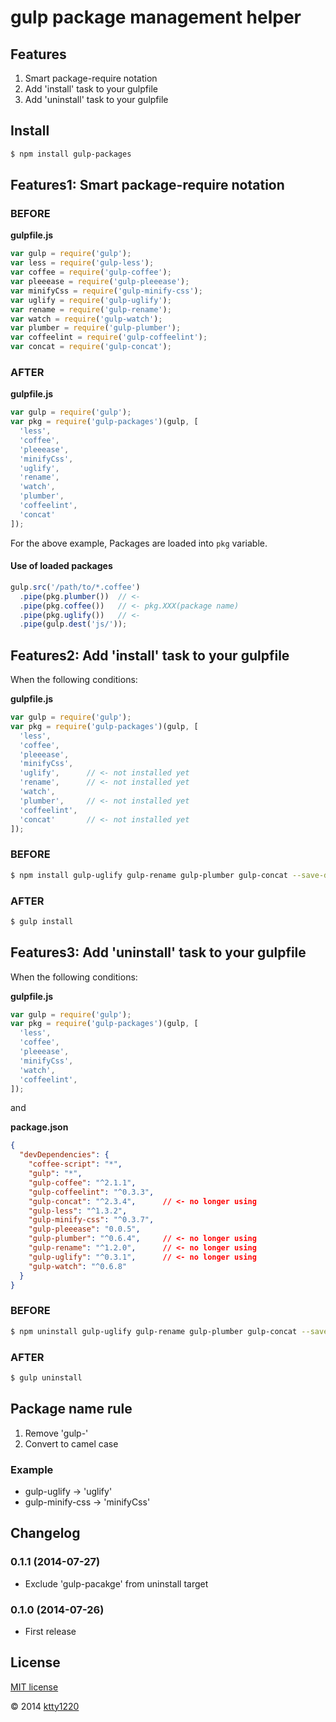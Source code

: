 # gulp package management helper

## Features

1. Smart package-require notation
2. Add 'install' task to your gulpfile
3. Add 'uninstall' task to your gulpfile

## Install

```sh
$ npm install gulp-packages
```

## Features1: Smart package-require notation

### BEFORE

__gulpfile.js__

```js
var gulp = require('gulp');
var less = require('gulp-less');
var coffee = require('gulp-coffee');
var pleeease = require('gulp-pleeease');
var minifyCss = require('gulp-minify-css');
var uglify = require('gulp-uglify');
var rename = require('gulp-rename');
var watch = require('gulp-watch');
var plumber = require('gulp-plumber');
var coffeelint = require('gulp-coffeelint');
var concat = require('gulp-concat');
```

### AFTER

__gulpfile.js__

```js
var gulp = require('gulp');
var pkg = require('gulp-packages')(gulp, [
  'less',
  'coffee',
  'pleeease',
  'minifyCss',
  'uglify',
  'rename',
  'watch',
  'plumber',
  'coffeelint',
  'concat'
]);
```

For the above example, Packages are loaded into `pkg` variable.

#### Use of loaded packages

```js
gulp.src('/path/to/*.coffee')
  .pipe(pkg.plumber())  // <-
  .pipe(pkg.coffee())   // <- pkg.XXX(package name)
  .pipe(pkg.uglify())   // <-
  .pipe(gulp.dest('js/'));
```

## Features2: Add 'install' task to your gulpfile

When the following conditions:

__gulpfile.js__

```js
var gulp = require('gulp');
var pkg = require('gulp-packages')(gulp, [
  'less',
  'coffee',
  'pleeease',
  'minifyCss',
  'uglify',      // <- not installed yet
  'rename',      // <- not installed yet 
  'watch',
  'plumber',     // <- not installed yet
  'coffeelint',
  'concat'       // <- not installed yet
]);
```

### BEFORE

```sh
$ npm install gulp-uglify gulp-rename gulp-plumber gulp-concat --save-dev
```

### AFTER

```sh
$ gulp install
```

## Features3: Add 'uninstall' task to your gulpfile

When the following conditions:

__gulpfile.js__

```js
var gulp = require('gulp');
var pkg = require('gulp-packages')(gulp, [
  'less',
  'coffee',
  'pleeease',
  'minifyCss',
  'watch',
  'coffeelint',
]);
```

and

__package.json__

```json:package.json
{
  "devDependencies": {
    "coffee-script": "*",
    "gulp": "*",
    "gulp-coffee": "^2.1.1",
    "gulp-coffeelint": "^0.3.3",
    "gulp-concat": "^2.3.4",      // <- no longer using
    "gulp-less": "^1.3.2",
    "gulp-minify-css": "^0.3.7",
    "gulp-pleeease": "0.0.5",
    "gulp-plumber": "^0.6.4",     // <- no longer using
    "gulp-rename": "^1.2.0",      // <- no longer using
    "gulp-uglify": "^0.3.1",      // <- no longer using
    "gulp-watch": "^0.6.8"
  }
}
```

### BEFORE

```sh
$ npm uninstall gulp-uglify gulp-rename gulp-plumber gulp-concat --save-dev
```

### AFTER

```sh
$ gulp uninstall
```

## Package name rule

1. Remove 'gulp-'
2. Convert to camel case

### Example

* gulp-uglify -> 'uglify'
* gulp-minify-css -> 'minifyCss'

## Changelog

### 0.1.1 (2014-07-27)

* Exclude 'gulp-pacakge' from uninstall target

### 0.1.0 (2014-07-26)

* First release

## License

[MIT license](http://www.opensource.org/licenses/mit-license)

&copy; 2014 [ktty1220](mailto:ktty1220@gmail.com)
